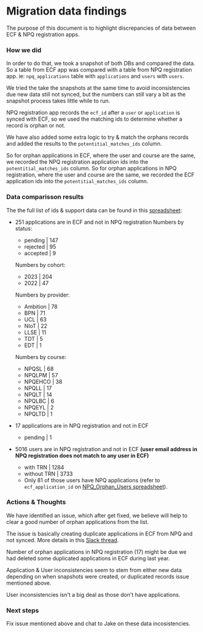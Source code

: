 # Migration data findings

The purpose of this document is to highlight discrepancies of data between ECF & NPQ registration apps.

### How we did

In order to do that, we took a snapshot of both DBs and compared the data. So a table from ECF app was compared with a table from NPQ registration app. ie: `npq_applications` table with `applications` and `users` with `users`.

We tried the take the snapshots at the same time to avoid inconsistencies due new data still not synced, but the numbers can still vary a bit as the snapshot process takes little while to run.

NPQ registration app records the `ecf_id` after a `user` or `application` is synced with ECF, so we used the matching ids to determine whether a record is orphan or not.

We have also added some extra logic to try & match the orphans records and added the results to the `potentitial_matches_ids` column.

So for orphan applications in ECF, where the user and course are the same, we recorded the NPQ registration application ids into the `potentitial_matches_ids` column.
So for orphan applications in NPQ registration, where the user and course are the same, we recorded the ECF application ids into the `potentitial_matches_ids` column.

### Data comparisson results

The the full list of ids & support data can be found in this [spreadsheet](https://educationgovuk-my.sharepoint.com/:x:/g/personal/ross_oliver_education_gov_uk/ETwkat3t-jFMoZgE3zjNWDYBfMsKWpD3sQbcnBaTYoOr4w?e=SJ28NE):

- 251 applications are in ECF and not in NPQ registration
  Numbers by status:
  - pending	| 147
  - rejected	| 95
  - accepted	| 9

  Numbers by cohort:
  - 2023	| 204
  - 2022 	|	47

  Numbers by provider:
  - Ambition |	78
  - BPN |	71
  - UCL |	63
  - NIoT |	22
  - LLSE |	11
  - TDT |	5
  - EDT |	1

  Numbers by course:
  - NPQSL	|	68
  - NPQLPM	|	57
  - NPQEHCO	|	38
  - NPQLL	|	17
  - NPQLT	|	14
  - NPQLBC	|	6
  - NPQEYL	|	2
  - NPQLTD	|	1

- 17 applications are in NPQ registration and not in ECF
  - pending | 1

- 5016 users are in NPQ registration and not in ECF **(user email address in NPQ registration does not match to any user in ECF)**
  - with TRN | 1284
  - without TRN | 3733
  - Only 81 of those users have NPQ applications (refer to `ecf_application_id` on [NPQ_Orphan_Users spreadsheet](https://educationgovuk-my.sharepoint.com/:x:/r/personal/ross_oliver_education_gov_uk/Documents/orphan_applications%201.xlsx?d=wdd6a243cfaed4c31a19804df38cd5836&csf=1&web=1&e=eEL5GF&nav=MTVfezlGNkJCMEE4LTg0OUItNDY2Ny1COUNGLUUxNDMzMDNEQkE5MH0)).

### Actions & Thoughts

We have identified an issue, which after get fixed, we believe will help to clear a good number of orphan applications from the list.

The issue is basically creating duplicate applications in ECF from NPQ and not synced. More details in this [Slack thread](https://ukgovernmentdfe.slack.com/archives/C02NLLCAD0S/p1705499425822399).

Number of orphan applications in NPQ registration (17) might be due we had deleted some duplicated applications in ECF during last year.

Application & User inconsistencies seem to stem from either new data depending on when snapshots were created, or duplicated records issue mentioned above.

User inconsistencies isn't a big deal as those don't have applications.

### Next steps

Fix issue mentioned above and chat to Jake on these data incosistencies.
